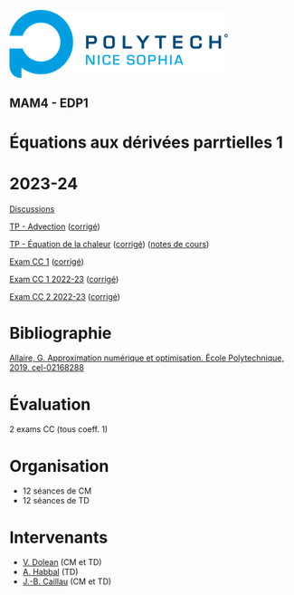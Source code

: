 ![PNS](logo-pns.png)
## MAM4 - EDP1
# Équations aux dérivées parrtielles 1
# 2023-24

[Discussions](https://github.com/pns-mam/edp1/discussions/1)

[TP - Advection](advection/advection.ipynb)
([corrigé](advection/advection-corr.ipynb))

[TP - Équation de la chaleur](heat/heat.ipynb)
([corrigé](heat/heat-corr.ipynb))
([notes de cours](heat/heat.pdf))

[Exam CC 1](exam-cc1/exam-cc1.pdf)
([corrigé](exam-cc1/exam-cc1-corr.pdf))

[Exam CC 1 2022-23](exam-cc1-old/exam-cc1.pdf)
([corrigé](exam-cc1-old/exam-cc1-corr.pdf))

[Exam CC 2 2022-23](exam-cc2-old/exam-cc1.pdf)
([corrigé](exam-cc2-old/exam-cc1-corr.pdf))

# Bibliographie
[Allaire, G. Approximation numérique et optimisation. École Polytechnique, 2019. cel-02168288](https://hal.science/cel-02168288/document)

# Évaluation
2 exams CC (tous coeff. 1)

# Organisation
- 12 séances de CM
- 12 séances de TD

# Intervenants
- [V. Dolean](mailto:victorita.dolean@univ-cotedazur.fr) (CM et TD)
- [A. Habbal](mailto:abderrahmane.habbal@univ-cotedazur.fr) (TD)
- [J.-B. Caillau](mailto:jean-baptiste.caillau@univ-cotedazur.fr) (CM et TD)
